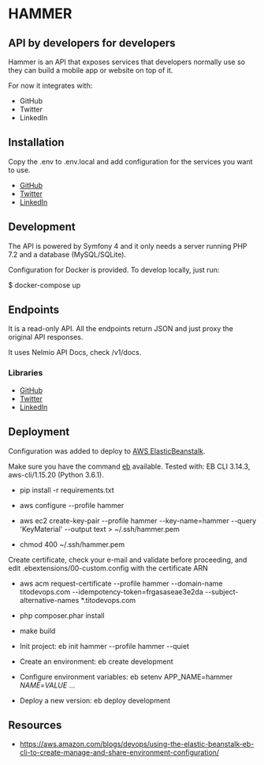 HAMMER
======

API by developers for developers
--------------------------------

Hammer is an API that exposes services that developers normally use so they can build a mobile app or website on top of it. 

For now it integrates with:

* GitHub
* Twitter
* LinkedIn

## Installation

Copy the .env to .env.local and add configuration for the services you want to use.

* [GitHub](https://help.github.com/articles/creating-a-personal-access-token-for-the-command-line/)
* [Twitter](https://apps.twitter.com/)
* [LinkedIn](https://www.linkedin.com/developer/apps) 

## Development

The API is powered by Symfony 4 and it only needs a server running PHP 7.2 and a database (MySQL/SQLite).

Configuration for Docker is provided. To develop locally, just run:

$ docker-compose up

## Endpoints

It is a read-only API. All the endpoints return JSON and just proxy the original API responses.

It uses Nelmio API Docs, check /v1/docs.

### Libraries

* [GitHub](https://github.com/KnpLabs/php-github-api)
* [Twitter](https://github.com/abraham/twitteroauth)
* [LinkedIn](https://github.com/zoonman/linkedin-api-php-client)

## Deployment

Configuration was added to deploy to [AWS ElasticBeanstalk](https://docs.aws.amazon.com/elasticbeanstalk). 

Make sure you have the command [eb](https://docs.aws.amazon.com/elasticbeanstalk/latest/dg/eb-cli3.html) available. Tested with: EB CLI 3.14.3, aws-cli/1.15.20 (Python 3.6.1).

* pip install -r requirements.txt
* aws configure --profile hammer

* aws ec2 create-key-pair --profile hammer --key-name=hammer --query 'KeyMaterial' --output text > ~/.ssh/hammer.pem
* chmod 400 ~/.ssh/hammer.pem

Create certificate, check your e-mail and validate before proceeding, and edit .ebextensions/00-custom.config with the certificate ARN
* aws acm request-certificate --profile hammer --domain-name titodevops.com --idempotency-token=frgasaseae3e2da --subject-alternative-names *.titodevops.com

* php composer.phar install
* make build

* Init project: eb init hammer --profile hammer --quiet 
* Create an environment: eb create development
* Configure environment variables: eb setenv APP_NAME=hammer *NAME*=*VALUE* ...
* Deploy a new version: eb deploy development

## Resources

* https://aws.amazon.com/blogs/devops/using-the-elastic-beanstalk-eb-cli-to-create-manage-and-share-environment-configuration/